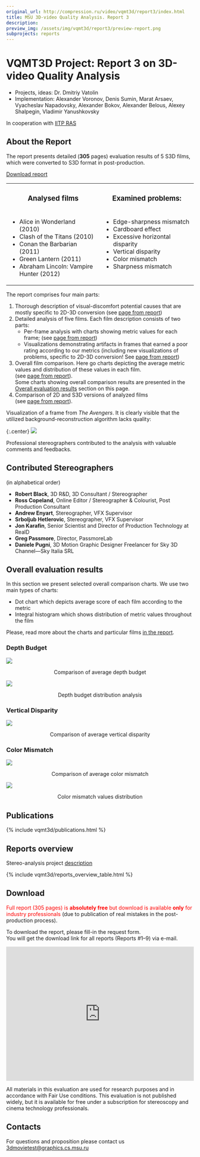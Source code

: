 ```yaml
---
original_url: http://compression.ru/video/vqmt3d/report3/index.html
title: MSU 3D-video Quality Analysis. Report 3
description:
preview_img: /assets/img/vqmt3d/report3/preview-report.png
subprojects: reports
---
```


# VQMT3D Project: Report 3 on 3D-video Quality Analysis


* Projects, ideas: Dr. Dmitriy Vatolin
* Implementation: Alexander Voronov, Denis Sumin, Marat Arsaev, Vyacheslav Napadovsky, Alexander Bokov, Alexander Belous, Alexey Shalpegin, Vladimir Yanushkovsky

In cooperation with [IITP RAS](http://www.iitp.ru/en/about)

## About the Report

The report presents detailed (**305** pages) evaluation results of 5 S3D
films, which were converted to S3D format in post-production.

[Download report](/stereo_quality/report3.html#download)

<table class="center">
<colgroup>
<col style="width: 50%" />
<col style="width: 50%" />
</colgroup>
<tbody>
<tr class="odd" style="text-align: center">
<td><h3 id="analysed-films">Analysed films</h3></td>
<td><h3 id="examined-problems">Examined problems:</h3></td>
</tr>
<tr class="even" style="vertical-align: top;">
<td><ul>
<li> Alice in Wonderland (2010)</li>
<li> Clash of the Titans (2010)</li>
<li> Conan the Barbarian (2011)</li>
<li> Green Lantern (2011)</li>
<li> Abraham Lincoln: Vampire Hunter (2012)</li>
</ul></td>
<td><ul>
<li> Edge-sharpness mismatch</li>
<li> Cardboard effect</li>
<li> Excessive horizontal disparity</li>
<li> Vertical disparity</li>
<li> Color mismatch</li>
<li> Sharpness mismatch</li>
</ul></td>
</tr>
</tbody>
</table>

The report comprises four main parts:

1.  Thorough description of visual-discomfort potential causes that are
    mostly specific to 2D-3D conversion (see
    [page from report](/assets/img/vqmt3d/report3/potential_causes_page.png))
2.  Detailed analysis of five films. Each film description consists of
    two parts:
    -   Per-frame analysis with charts showing metric values for each
        frame;
        (see [page from report](/assets/img/vqmt3d/report3/alice_charts_page.png))
    -   Visualizations demonstrating artifacts in frames that earned a
        poor rating according to our metrics (including new
        visualizations of problems, specific to 2D-3D conversion!
        See [page from report](/assets/img/vqmt3d/report3/alice_vis_page.png))
3.  Overall film comparison. Here go charts depicting the average metric
    values and distribution of these values in each film.
    (see [page from report](/assets/img/vqmt3d/report3/overall_charts_page.png)).  
    Some charts showing overall comparison results are presented in the
    [Overall evaluation
    results](/stereo_quality/report3.html#overall_results)
    section on this page.
4.  Comparison of 2D and S3D versions of analyzed films
    (see [page from report](/assets/img/vqmt3d/report3/appendix_page.png)).

Visualization of a frame from *The Avengers*. It is clearly visible that
the utilized background-reconstruction algorithm lacks quality:

{:.center}
![](/assets/img/vqmt3d/report3/the-avengers-stretch.gif)

Professional stereographers contributed to the analysis with valuable
comments and feedbacks.

## Contributed Stereographers

(in alphabetical order)

-   **Robert Black**, 3D R&D, 3D Consultant / Stereographer
-   **Ross Copeland**, Online Editor / Stereographer & Colourist, Post
    Production Consultant
-   **Andrew Enyart**, Stereographer, VFX Supervisor
-   **Srboljub Hetlerovic**, Stereographer, VFX Supervisor
-   **Jon Karafin**, Senior Scientist and Director of Production
    Technology at RealD
-   **Greg Passmore**, Director, PassmoreLab
-   **Daniele Pugni**, 3D Motion Graphic Designer Freelancer for Sky 3D
    Channel—Sky Italia SRL

<span id="overall_results"></span>

## Overall evaluation results

In this section we present selected overall comparison charts. We use
two main types of charts:

-   Dot chart which depicts average score of each film according to the
    metric
-   Integral histogram which shows distribution of metric values
    throughout the film

Please, read more about the charts and particular films [in the
report](/stereo_quality/report3.html#download).

### Depth Budget

[![](/assets/img/vqmt3d/report3/depth_budget_vs_release_date.png)](/assets/img/vqmt3d/report3/depth_budget_vs_release_date.png)

<div style="text-align: center;">Comparison of average depth budget</div>

[![](/assets/img/vqmt3d/report3/depth_budget_integral_histogram.png)](/assets/img/vqmt3d/report3/depth_budget_integral_histogram.png)

<div style="text-align: center;">Depth budget distribution analysis</div>

### Vertical Disparity

[![](/assets/img/vqmt3d/report3/vertical_parallax_vs_release_date.png)](/assets/img/vqmt3d/report3/vertical_parallax_vs_release_date.png)

<div style="text-align: center;">Comparison of average vertical disparity</div>

### Color Mismatch

[![](/assets/img/vqmt3d/report3/color_mismatch_vs_release_date.png)](/assets/img/vqmt3d/report3/color_mismatch_vs_release_date.png)

<div style="text-align: center;">Comparison of average color mismatch</div>

[![](/assets/img/vqmt3d/report3/color_mismatch_integral_histogram.png)](/assets/img/vqmt3d/report3/color_mismatch_integral_histogram.png)

<div style="text-align: center;">Color mismatch values distribution</div>

## Publications

{% include vqmt3d/publications.html %}

## Reports overview

Stereo-analysis project
[description](http://compression.ru/video/vqmt3d/)

{% include vqmt3d/reports_overview_table.html %}

<span id="download"></span>

## Download

<span style="color: red">Full report (305 pages) is **absolutely free**
but download is available **only** for industry professionals</span>
(due to publication of real mistakes in the post-production process).

To download the report, please fill-in the request form.  
You will get the download link for all reports (Reports \#1–9) via
e-mail.

<iframe src="https://download.compression.ru/mailer/form.php?ReportName=Report%203" width="100%" height="360px" frameborder="0" marginheight="0" marginwidth="0">Loading...</iframe>

All materials in this evaluation are used for research purposes and in
accordance with Fair Use conditions. This evaluation is not published
widely, but it is available for free under a subscription for
stereoscopy and cinema technology professionals.

## Contacts

For questions and proposition please contact us <3dmovietest@graphics.cs.msu.ru>
